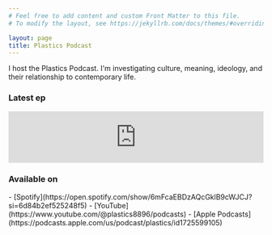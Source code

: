```yaml
---
# Feel free to add content and custom Front Matter to this file.
# To modify the layout, see https://jekyllrb.com/docs/themes/#overriding-theme-defaults

layout: page
title: Plastics Podcast
---
```

I host the Plastics Podcast. I'm investigating culture, meaning, ideology, and their relationship to contemporary life.

<h3>Latest ep</h3>
<iframe src="https://podcasters.spotify.com/pod/show/corwinstephen/embed" height="102px" width="100%" frameborder="0" scrolling="no"></iframe>

<h3>Available on</h3>
- [Spotify](https://open.spotify.com/show/6mFcaEBDzAQcGklB9cWJCJ?si=6d84b2ef525248f5)
- [YouTube](https://www.youtube.com/@plastics8896/podcasts)
- [Apple Podcasts](https://podcasts.apple.com/us/podcast/plastics/id1725599105)